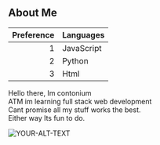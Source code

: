 ## About Me

| Preference | Languages |
|-----:|-----------|
|     1| JavaScript|
|     2| Python    |
|     3| Html       |

Hello there, Im contonium
<br>
ATM im learning full stack web development
<br>
Cant promise all my stuff works the best.
<br>
Either way Its fun to do.


<picture>
 <source media="(prefers-color-scheme: dark)" srcset="https://encrypted-tbn0.gstatic.com/images?q=tbn:ANd9GcQLlQKMBphewPT81Tic_4m-w43zD3rHdqshyA&s">
 <source media="(prefers-color-scheme: light)" srcset="https://encrypted-tbn0.gstatic.com/images?q=tbn:ANd9GcSMyA3rwqud5rKwSO4QI7_9zYPCiSp_uS_kZw&s">
 <img alt="YOUR-ALT-TEXT" src="YOUR-DEFAULT-IMAGE">
</picture>
